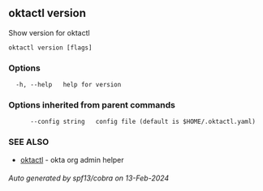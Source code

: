 ## oktactl version

Show version for oktactl

```
oktactl version [flags]
```

### Options

```
  -h, --help   help for version
```

### Options inherited from parent commands

```
      --config string   config file (default is $HOME/.oktactl.yaml)
```

### SEE ALSO

* [oktactl](oktactl.md)	 - okta org admin helper

###### Auto generated by spf13/cobra on 13-Feb-2024
